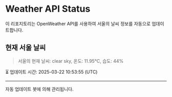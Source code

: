 
# Weather API Status

이 리포지토리는 OpenWeather API를 사용하여 서울의 날씨 정보를 자동으로 업데이트합니다.

## 현재 서울 날씨
> 서울의 현재 날씨: clear sky, 온도: 11.95°C, 습도: 44%

⏳ 업데이트 시간: 2025-03-22 10:53:55 (UTC)

---
자동 업데이트 봇에 의해 관리됩니다.
